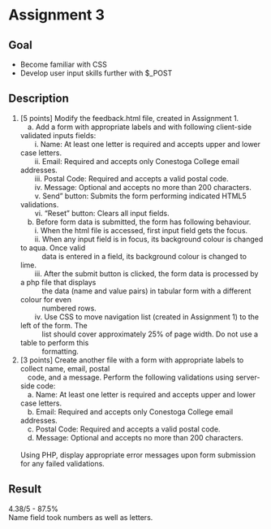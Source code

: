 # Assignment 3 <br>
## Goal <br>
 - Become familiar with CSS
 - Develop user input skills further with $_POST
## Description <br>
1. [5 points] Modify the feedback.html file, created in Assignment 1. <br>
&emsp;a. Add a form with appropriate labels and with following client-side validated inputs fields:<br>
&emsp;&emsp;i. Name: At least one letter is required and accepts upper and lower case letters.<br>
&emsp;&emsp;ii. Email: Required and accepts only Conestoga College email addresses.<br>
&emsp;&emsp;iii. Postal Code: Required and accepts a valid postal code.<br>
&emsp;&emsp;iv. Message: Optional and accepts no more than 200 characters.<br>
&emsp;&emsp;v. Send” button: Submits the form performing indicated HTML5 validations.<br>
&emsp;&emsp;vi. “Reset” button: Clears all input fields.<br>
&emsp;b. Before form data is submitted, the form has following behaviour.<br>
&emsp;&emsp;i. When the html file is accessed, first input field gets the focus.<br>
&emsp;&emsp;ii. When any input field is in focus, its background colour is changed to aqua. Once valid<br>
&emsp;&emsp;&emsp;data is entered in a field, its background colour is changed to lime.<br>
&emsp;&emsp;iii. After the submit button is clicked, the form data is processed by a php file that displays<br>
&emsp;&emsp;&emsp;the data (name and value pairs) in tabular form with a different colour for even<br>
&emsp;&emsp;&emsp;numbered rows.<br>
&emsp;&emsp;iv. Use CSS to move navigation list (created in Assignment 1) to the left of the form. The<br>
&emsp;&emsp;&emsp;list should cover approximately 25% of page width. Do not use a table to perform this<br>
&emsp;&emsp;&emsp;formatting.<br>
2. [3 points] Create another file with a form with appropriate labels to collect name, email, postal<br>
&emsp;code, and a message. Perform the following validations using server-side code:<br>
&emsp;a. Name: At least one letter is required and accepts upper and lower case letters.<br>
&emsp;b. Email: Required and accepts only Conestoga College email addresses.<br>
&emsp;c. Postal Code: Required and accepts a valid postal code.<br>
&emsp;d. Message: Optional and accepts no more than 200 characters.<br> <br>
Using PHP, display appropriate error messages upon form submission for any failed validations.<br>
## Result <br>
4.38/5 - 87.5%<br>
Name field took numbers as well as letters.
